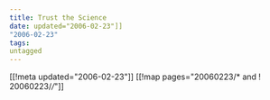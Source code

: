```yaml
---
title: Trust the Science
date: updated="2006-02-23"]]
"2006-02-23"
tags:
untagged
---
```

[[!meta updated="2006-02-23"]]
[[!map pages="20060223/* and ! 20060223/*/*"]]
